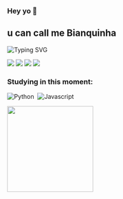 ### Hey yo 👋
## u can call me Bianquinha

![Typing SVG](https://readme-typing-svg.herokuapp.com/?color=FFFFFF&size=35&center=true&vCenter=true&width=1000&lines=Software+engineering+student+at+UFLA;Como+aprender+javascript+em+2+horas+google+pesquisar;Como+não+perder+a+cabeça+em+física?;) 

<div>
<a href="https://instagram.com/nunesbi._" target="_blank"><img loading="lazy" src="https://img.shields.io/badge/-Instagram-%23E4405F?style=for-the-badge&logo=instagram&logoColor=white" target="_blank"></a>
<a href="https://www.twitch.tv/n1n3z__" target="_blank"><img loading="lazy" src="https://img.shields.io/badge/Twitch-9146FF?style=for-the-badge&logo=twitch&logoColor=white" target="_blank"></a>
<a href = "mailto:bianca.nunes@estudante.ufla.br"><img loading="lazy" src="https://img.shields.io/badge/Gmail-D14836?style=for-the-badge&logo=gmail&logoColor=white" target="_blank"></a>
<a href="https://www.linkedin.com/in/bianca-nunes-4a52b51a1/" target="_blank"><img loading="lazy" src="https://img.shields.io/badge/-LinkedIn-%230077B5?style=for-the-badge&logo=linkedin&logoColor=white" target="_blank"></a>   
</div>

### Studying in this moment:
![Python](https://img.shields.io/badge/-Python-0D1117?style=for-the-badge&logo=python&labelColor=0D1117)&nbsp;
![Javascript](https://img.shields.io/badge/-JavaScript-0D1117?style=for-the-badge&logo=javascript&labelColor=0D1117&textColor=0D1117)&nbsp;

<div align="center">
  <a href="https://github.com/nunesbi">
  <img align="left" height="200em" src="https://github-readme-stats.vercel.app/api?username=nunesbi&show_icons=true&theme=graywhite&include_all_commits=true&count_private=true"/>
  <div
  
